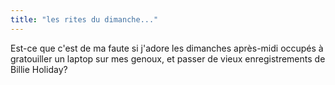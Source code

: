 ```yaml
---
title: "les rites du dimanche..."
---
```


Est-ce que c'est de ma faute si j'adore les dimanches après-midi occupés à
gratouiller un laptop sur mes genoux, et passer de vieux enregistrements de
Billie Holiday?

